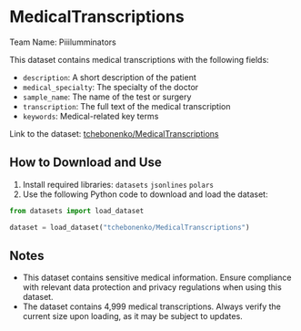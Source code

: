 # MedicalTranscriptions

Team Name: Piiilumminators

This dataset contains medical transcriptions with the following fields:
- `description`: A short description of the patient
- `medical_specialty`: The specialty of the doctor
- `sample_name`: The name of the test or surgery
- `transcription`: The full text of the medical transcription
- `keywords`: Medical-related key terms

Link to the dataset: [tchebonenko/MedicalTranscriptions](https://huggingface.co/datasets/tchebonenko/MedicalTranscriptions)

## How to Download and Use

1. Install required libraries:
`datasets`
`jsonlines`
`polars`
2. Use the following Python code to download and load the dataset:
```python
from datasets import load_dataset

dataset = load_dataset("tchebonenko/MedicalTranscriptions")
```
## Notes

- This dataset contains sensitive medical information. Ensure compliance with relevant data protection and privacy regulations when using this dataset.
- The dataset contains 4,999 medical transcriptions. Always verify the current size upon loading, as it may be subject to updates.